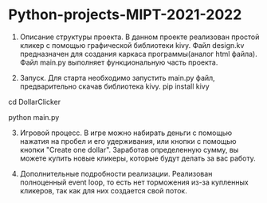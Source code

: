 # Python-projects-MIPT-2021-2022

1) Описание структуры проекта. В данном проекте реализован простой кликер с помощью графической библиотеки kivy. Файл design.kv предназначен для создания каркаса программы(аналог html файла). Файл main.py выполняет функциональную часть проекта.

2) Запуск. Для старта необходимо запустить main.py файл, предварительно скачав библиотека kivy.
pip install kivy

cd DollarClicker

python main.py 

3) Игровой процесс. В игре можно набирать деньги с помощью нажатия на пробел и его удерживания, или кнопки с помощью кнопки "Create one dollar". Заработав определенную сумму, вы можете купить новые кликеры, которые будут делать за вас работу.

4) Дополнительные подробности реализации. Реализован полноценный event loop, то есть нет торможения из-за купленных кликеров, так как для них создается свой поток.
